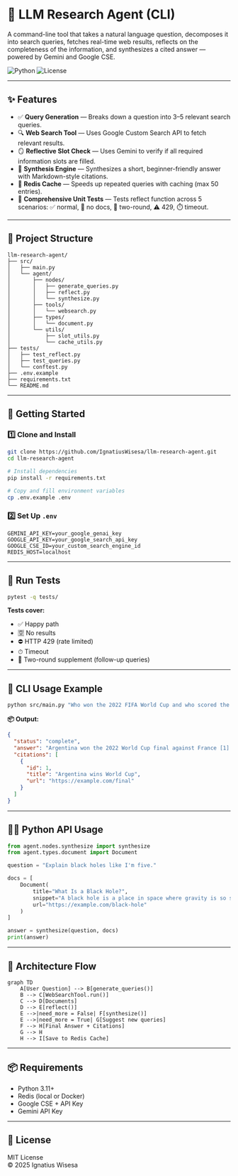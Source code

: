 # 🧠 LLM Research Agent (CLI)

A command-line tool that takes a natural language question, decomposes it into search queries, fetches real-time web results, reflects on the completeness of the information, and synthesizes a cited answer — powered by Gemini and Google CSE.

![Python](https://img.shields.io/badge/python-3.11-blue)
![License](https://img.shields.io/badge/license-MIT-green)

---

## ✨ Features

- ✅ **Query Generation** — Breaks down a question into 3–5 relevant search queries.
- 🔍 **Web Search Tool** — Uses Google Custom Search API to fetch relevant results.
- 🪞 **Reflective Slot Check** — Uses Gemini to verify if all required information slots are filled.
- 🧠 **Synthesis Engine** — Synthesizes a short, beginner-friendly answer with Markdown-style citations.
- 💾 **Redis Cache** — Speeds up repeated queries with caching (max 50 entries).
- 🧪 **Comprehensive Unit Tests** — Tests reflect function across 5 scenarios: ✅ normal, 🚫 no docs, 🔁 two-round, ⚠️ 429, ⏱️ timeout.

---

## 📂 Project Structure

```
llm-research-agent/
├── src/
│   ├── main.py
│   └── agent/
│       ├── nodes/
│       │   ├── generate_queries.py
│       │   ├── reflect.py
│       │   └── synthesize.py
│       ├── tools/
│       │   └── websearch.py
│       ├── types/
│       │   └── document.py
│       └── utils/
│           ├── slot_utils.py
│           └── cache_utils.py
├── tests/
│   ├── test_reflect.py
│   ├── test_queries.py
│   └── conftest.py
├── .env.example
├── requirements.txt
└── README.md
```

---

## 🚀 Getting Started

### 1️⃣ Clone and Install

```bash
git clone https://github.com/IgnatiusWisesa/llm-research-agent.git
cd llm-research-agent

# Install dependencies
pip install -r requirements.txt

# Copy and fill environment variables
cp .env.example .env
```

### 2️⃣ Set Up `.env`

```env
GEMINI_API_KEY=your_google_genai_key
GOOGLE_API_KEY=your_google_search_api_key
GOOGLE_CSE_ID=your_custom_search_engine_id
REDIS_HOST=localhost
```

---

## 🧪 Run Tests

```bash
pytest -q tests/
```

**Tests cover:**
- ✅ Happy path
- 🈳 No results
- ⛔ HTTP 429 (rate limited)
- ⏱ Timeout
- 🔁 Two-round supplement (follow-up queries)

---

## 🧠 CLI Usage Example

```bash
python src/main.py "Who won the 2022 FIFA World Cup and who scored the goals?"
```

**📦 Output:**
```json
{
  "status": "complete",
  "answer": "Argentina won the 2022 World Cup final against France [1]. Lionel Messi and Kylian Mbappé were the top scorers [1].",
  "citations": [
    {
      "id": 1,
      "title": "Argentina wins World Cup",
      "url": "https://example.com/final"
    }
  ]
}
```

---

## 🧑‍💻 Python API Usage

```python
from agent.nodes.synthesize import synthesize
from agent.types.document import Document

question = "Explain black holes like I'm five."

docs = [
    Document(
        title="What Is a Black Hole?",
        snippet="A black hole is a place in space where gravity is so strong that nothing—not even light—can escape.",
        url="https://example.com/black-hole"
    )
]

answer = synthesize(question, docs)
print(answer)
```

---

## 🔄 Architecture Flow

```mermaid
graph TD
    A[User Question] --> B[generate_queries()]
    B --> C[WebSearchTool.run()]
    C --> D[Documents]
    D --> E[reflect()]
    E -->|need_more = False| F[synthesize()]
    E -->|need_more = True| G[Suggest new queries]
    F --> H[Final Answer + Citations]
    G --> H
    H --> I[Save to Redis Cache]
```

---

## 📦 Requirements

- Python 3.11+
- Redis (local or Docker)
- Google CSE + API Key
- Gemini API Key

---

## 🪪 License

MIT License  
© 2025 Ignatius Wisesa
